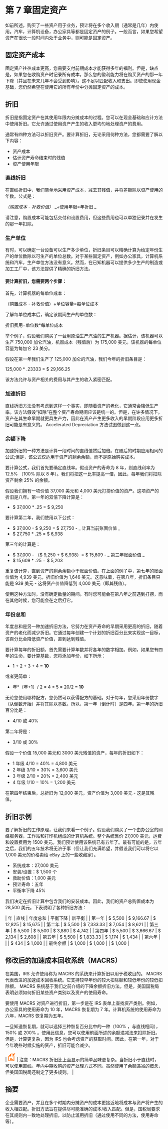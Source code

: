 # 第 7 章固定资产

如前所述，购买了一些资产用于业务，预计将在多个收入期（通常是几年）内使用。汽车，计算机设备，办公家具等都是固定资产的例子。一般而言，如果您希望资产在很长一段时间内处于业务中，则可能是固定资产。

## 固定资产成本

固定资产往往成本更高，您需要支付前期成本才能获得多年的福利。但是，缺点是，如果您在收购资产时记录所有成本，那么您的盈利能力将在购买资产的那一年下降（并且在未来几年不会受到影响）。这不足以匹配收入和支出。即使使用现金基础，您仍然希望在使用它的所有年份中分摊固定资产的成本。

## 折旧

折旧是指固定资产在其使用年限内分摊成本的过程。您可以在现金基础和应计方法中使用折旧。它允许通过使用资产产生的收入更均匀地处理资产的费用。

通常有四种方法可以折旧资产。要计算折旧，无论采用何种方法，您都需要了解以下内容：

*   资产成本
*   估计资产寿命结束时的残值
*   资产使用年限

### 直线折旧

在直线折旧中，我们简单地采用资产成本，减去其残值，并将差额除以资产使用的年数。公式是：

_（购置成本 - 补救价值）_ _÷使用年限=年折旧 _

请注意，购置成本可能包括交付和设置费用，但这些费用也可以单独记录并在发生的那一年扣除。

### 生产单位

有时，可以确定一台设备可以生产多少单位，折旧条目可以精确计算为给定年份生产的单位数除以可生产的单位总数。对于某些固定资产，例如办公家具，计算机系统和汽车，生产单位方法没有意义。然而，在已知机器可以提供多少生产的制造或加工工厂中，该方法提供了精确的折旧方法。

#### 要计算折旧，您需要两个步骤：

首先，计算机器的每单位成本：

（购置成本 - 补救价值）÷单位容量=每单位成本

了解每单位成本后，确定该期间生产的单位数：

折旧费用=单位数*每单位成本

举个例子，假设我们购买了一台用原油生产汽油的生产机器。据估计，该机器可以生产 750,000 加仑汽油，机器成本（残值后）为 175,000 美元。该机器的每单位容量为每加仑 23 美分。

假设在第一年我们生产了 125,000 加仑的汽油，我们今年的折旧条目是：

125,000 * .23333 = $ 29,166.25

该方法允许与资产相关的费用与其产生的收入紧密匹配。

### 加速折旧

直线折旧方法没有考虑到这样一个事实，即随着资产的老化，它通常会降低生产率。该方法假设“扣除”在整个资产寿命期间应该是统一的。但是，在许多情况下，资产在其生命早期就更具生产力，因此在资产产生更多收入的早期阶段应用更多折旧可能是有意义的。 Accelerated Depreciation 方法试图做到这一点。

### 余额下降

加速折旧的一种方法是计算一段时间的直线值然后加倍。在随后的时期应用相同的公式;但是，该公式仅适用于资产的剩余余额，而不是原始购买成本。

要计算公式，我们首先要确定直线率。假设资产的寿命为 8 年，则直线利率为 12.5% （100% 除以 8 年）。我们将把这一比率提高一倍，因此，每年我们将扣除资产剩余 25% 的余额。

假设我们拥有一项价值 37,000 美元和 4,000 美元打捞价值的资产。这项资产的折旧是八年。第一年的双倍下降计算是：

*   $ 37,000 * .25 = $ 9,250

要计算第二年，我们使用以下公式：

*   $ 37,000 - $ 9,250 = $ 27,750 - _ 计算当前账面价值 _
*   $ 27,750 * .25 = $ 6,938

第三年的计算是：

*   $ 37,000 - （$ 9,250 + $ 6,938）= $ 15,609 - _ 第三年账面价值 _
*   $ 15,609 * .25 = $ 5,203

重复该计算，直到资产的剩余余额小于账面价值。在上面的例子中，第七年的账面价值为 4,939 美元，折旧价值为 1,646 美元。这意味着，在第八年，折旧条目只能是 939 美元 - 这将资产价值降低到 4,000 美元（即其残值）。

使用这种方法时，没有确定数量的期间。有时您可能会在第八年之前遇到打捞，而在其他时候，您可能会在之后打它。

### 年份总和

年度总和是另一种加速折旧方法，它努力在资产寿命的早期采用更高的折旧，随着资产的老化而减少折旧。它通过每年创建一个计划的折旧百分比来实现这一目标，该百分比会降低资产价值，直到达到残值。

要计算每年的折旧额，首先需要计算年数并将各年的数字相加。例如，如果您有四年的生命，要计算基数，您将添加年份，如下所示：

*   1 + 2 + 3 + 4 **= 10**

或者更简单：

*   年*（年+1）/ 2 = 4 * 5 = 20/2 **= 10**

无论您使用哪种配方，您仍然可以获得配方的基础。对于每年，您采用年份数字（从倒数开始）并将其除以基数。所以，第一年（倒计时）是四年。第一年的折旧百分比是：

*   4/10 或 40% 

第二年将是：

*   3/10 或 30% 

假设一个价值 15,000 美元和 3000 美元残值的资产，每年的折旧如下：

*   1 年级 4/10 = 40% = 4,800 美元
*   2 年级 3/10 = 30% = 3,600 美元
*   3 年级 2/10 = 20% = 2,400 美元
*   4 年级 1/10 = 10% = 1,200 美元

在第四年结束后，总折旧为 12,000 美元，资产价值为 3,000 美元 - 这是其残值。

## 折旧示例

要了解折旧的工作原理，让我们来看一个例子。假设我们购买了一个由办公室的网络服务器，工作站和打印机组成的计算机系统。整个系统售价 27,000 美元，运费和设置费用为 1500 美元。我们预计使用该系统已有五年了。最有可能的是，五年之后，我们的五年技术将无济于事（但让我们充满希望，并假设我们可以将它以 1,000 美元的价格卖给 eBay 上的一些收藏家）。

*   系统成本：27,000 美元
*   安装/设置：$ 1,500 个
*   救助价值：1,000 美元
*   预计寿命：五年
*   平衡率下降 45% 

我们决定在折旧计算中包含我们的安装成本。因此，我们的资产总购置成本为 28,500 美元。下表说明了各种折旧方法：

| 年 | 直线 | 年度总和 | 平衡下降 | 新平衡 |
| 第一年 | $ 5,500 | $ 9,166.67 | $ 12,825 | $ 15,675 |
| 第二年 | $ 5,500 | $ 7,333.33 | $ 7,054 | $ 8,621 |
| 第三年 | $ 5,500 | $ 5,500 | $ 3,880 | $ 4,742 |
| 第四年 | $ 5,500 | $ 3,666.67 | $ 2,134 | $ 2,608 |
| 第五年 | $ 5,500 | $ 1,833.33 | $ 1,174 | $ 1,434 |
| 第六年 |  |  | $ 434 | $ 1,000 |
| 最终余额 | $ 1,000 | $ 1,000 |  | $ 1,000 |

## 修改后的加速成本回收系统（MACRS）

在美国，IRS 允许使用称为 MACRS 的系统来计算折旧以用于税收目的。 MACRS 代表改进的加速成本回收系统。它支持较早年份的较大扣除额和较低年份的较低扣除额。 MACRS 系统基于我们之前介绍的下降余额折旧方法。但是，美国国税局表明必须如何折旧某些资产类别以及资产的使用寿命。

要使用 MACRS 对资产进行折旧，第一步是在 IRS 表单上查找资产类别。例如，办公家具的使用寿命为 10 年，MACRS 恢复期为 7 年。计算机系统的使用寿命为六年，MACRS 恢复期为五年。

一旦知道恢复期，就可以选择三种恢复百分比中的一种（100% ，与直线相同），150% 或 200% 。使用此信息，您可以使用前面所述的余额递减法来扣除折旧。但是，计算更复杂，因为 IRS 也会考虑资产的获取时间。因此，在第一年，对于今年晚些时候实施的资产，折旧可能会减少。

| ![](img/note.png) | 注意：MACRS 折旧比上面显示的简单品味更复杂。当折旧小于直线时，可以使用直线。年内中期收购的资产处理方式不同。虽然使用了余额递减的概念，但美国国税局还制定了更多规则。 |

## 摘要

企业需要资产，并且在多个时期内分摊资产的成本更接近地将成本与资产将产生的收入相匹配。折旧方法旨在提供尽可能准确的成本/收入匹配。但是，国税局要求在其规则内一致地处理折旧，以防止滥用折旧（通过使用不同的方法，使用寿命等）。